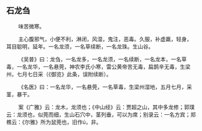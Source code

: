 ## 石龙刍
<p>&emsp;&emsp;
味苦微寒。
</p>
<p>&emsp;&emsp;
主心腹邪气，小便不利，淋闭，风湿，鬼注，恶毒。久服，补虚羸，轻身，耳目聪明，延年。一名龙须，一名草续断，一名龙珠。生山谷。
</p>
<p>&emsp;&emsp;
《吴普》曰：龙刍，一名龙多，一名龙须，一名续断，一名龙本，一名草毒，一名龙华，一名悬莞，神农李氏小寒，雷公黄帝苦无毒，扁鹊辛无毒，生梁州，七月七日采（《御览》此条，误附续断）。
</p>
<p>&emsp;&emsp;
《名医》曰：一名龙华，一名悬莞，一名草毒，生梁州湿地，五月七月，采茎，暴干。
</p>
<p>&emsp;&emsp;
案《广雅》云：龙木，龙须也；《中山经》云：贾超之山，其中多龙修；郭璞云：龙须也，似莞而细，生山石穴中，茎列垂，可以为席；别录云：一名方宾；郑樵云：《尔雅》所为鼠莞也，旧作ú，非。
</p>









